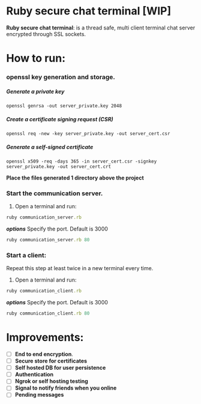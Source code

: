 # Ruby secure chat terminal [WIP]

**Ruby secure chat terminal**: is a thread safe, multi client terminal chat server encrypted through SSL sockets. 

# How to run: 
### openssl key generation and storage. 

##### Generate a private key
```
openssl genrsa -out server_private.key 2048
```

##### Create a certificate signing request (CSR)
```
openssl req -new -key server_private.key -out server_cert.csr
```

##### Generate a self-signed certificate
```
openssl x509 -req -days 365 -in server_cert.csr -signkey server_private.key -out server_cert.crt
```

**Place the files generated 1 directory above the project**

### Start the communication server. 
1. Open a terminal and run:
```ruby
ruby communication_server.rb
```

***options*** Specify the port. Default is 3000
```ruby
ruby communication_server.rb 80
```

### Start a client: 

Repeat this step at least twice in a new terminal every time. 

1. Open a terminal and run:
```ruby
ruby communication_client.rb
```
***options*** Specify the port. Default is 3000
```ruby
ruby communication_client.rb 80
```

# Improvements: 

- [ ] **End to end encryption**.
- [ ] **Secure store for certificates**
- [ ] **Self hosted DB for user persistence**
- [ ] **Authentication**
- [ ] **Ngrok or self hosting testing**
- [ ] **Signal to notify friends when you online**
- [ ] **Pending messages**
